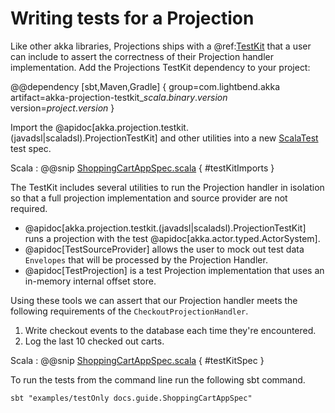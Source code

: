 # Writing tests for a Projection

Like other akka libraries, Projections ships with a @ref:[TestKit](../testing.md) that a user can include to assert the correctness of their Projection handler implementation.
Add the Projections TestKit dependency to your project:

@@dependency [sbt,Maven,Gradle] {
group=com.lightbend.akka
artifact=akka-projection-testkit_$scala.binary.version$
version=$project.version$
}

Import the @apidoc[akka.projection.testkit.(javadsl|scaladsl).ProjectionTestKit] and other utilities into a new [ScalaTest](https://www.scalatest.org/) test spec.

Scala
:  @@snip [ShoppingCartAppSpec.scala](/examples/src/test/scala/docs/guide/ShoppingCartAppSpec.scala) { #testKitImports }

The TestKit includes several utilities to run the Projection handler in isolation so that a full projection implementation and source provider are not required.

* @apidoc[akka.projection.testkit.(javadsl|scaladsl).ProjectionTestKit] runs a projection with the test @apidoc[akka.actor.typed.ActorSystem].
* @apidoc[TestSourceProvider] allows the user to mock out test data `Envelopes` that will be processed by the Projection Handler.
* @apidoc[TestProjection] is a test Projection implementation that uses an in-memory internal offset store.

Using these tools we can assert that our Projection handler meets the following requirements of the `CheckoutProjectionHandler`.

1. Write checkout events to the database each time they're encountered.
1. Log the last 10 checked out carts.

Scala
:  @@snip [ShoppingCartAppSpec.scala](/examples/src/test/scala/docs/guide/ShoppingCartAppSpec.scala) { #testKitSpec }

To run the tests from the command line run the following sbt command.

```
sbt "examples/testOnly docs.guide.ShoppingCartAppSpec"
```
